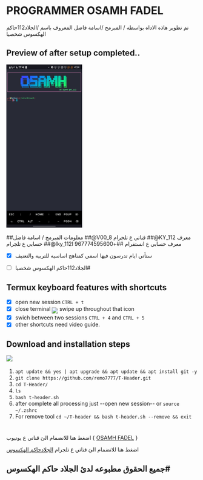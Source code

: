 # PROGRAMMER OSAMH FADEL
تم تطوير هاذه الاداه بواسطه / المبرمج /اسامة فاضل
المعروف باسم /الجلاد112حاكم الهكسوس شخصيا
## Preview of after setup completed..
<img src="git/Screenshot_20240119-163414_Termux.jpg" width="200" hight="220">

##معلومات المبرمج / اسامة فاضل 
##@V00_8 قناتي ع تلجرام 
##@KY_112 معرف حسابي ع تلجرام
##@lky_112l معرف حسابي ع انستقرام 
##+967774595600 


- [x] ستأتي ايام تدرسون فيها اسمي كمناهج اساسيه للتربيه والتعنيف
- [ ] الجلاد112حاكم الهكسوس شخصيا# 


## Termux keyboard features with shortcuts

- [x] open new session `CTRL + t`
- [x] close terminal <sub><sub><img src="https://raw.githubusercontent.com/google/material-design-icons/master/symbols/web/keyboard/materialsymbolsoutlined/keyboard_20px.svg"></sub></sub> swipe up throughout that icon
- [x] swich between two sessions `CTRL + 4` and `CTRL + 5`
- [x] other shortcuts need video guide.

## Download and installation steps
<img src="https://user-images.githubusercontent.com/28594846/42721978-6b90278c-8761-11e8-97f2-eca4f86e837f.jpeg" width="200" hight="220">


1. `apt update && yes | apt upgrade && apt update && apt install git -y`
2. `git clone https://github.com/remo7777/T-Header.git`
3. `cd T-Header/`
4. `ls`
5. `bash t-header.sh`
6. after complete all processing just --open new session-- or `source ~/.zshrc`
7. For remove tool `cd ~/T-header && bash t-header.sh --remove && exit`
#
اضغط هنا للانضمام الئ قناتي ع يوتيوب { [OSAMH FADEL]([https://youtu.be/8Duxj_-b4og](https://www.youtube.com/@l._?si=uhq8H7rcSgQY5pUV)) }

اضغط هنا للانضمام الئ قناتي ع تلجرام [الجلادحاكم الهكسوس 
](https://t.me/V00_8)
## جميع الحقوق مطبوعه لدئ الجلاد حاكم الهكسوس#
